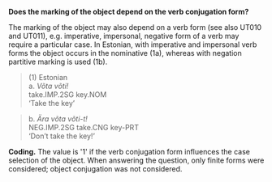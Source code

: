**Does the marking of the object depend on the verb conjugation form?**

The marking of the object may also depend on a verb form (see also UT010 and UT011), e.g. imperative, impersonal, negative form of a verb may require a particular case. In Estonian, with imperative and impersonal verb forms the object occurs in the nominative (1a), whereas with negation partitive marking is used (1b).

>(1) Estonian<br/>
>a. *Võta         võti!*<br/>
>   take.IMP.2SG  key.NOM<br/>
>   ‘Take the key’

>b. *Ära          võta      võti-t!*<br/>
>   NEG.IMP.2SG   take.CNG  key-PRT<br/>
>   ‘Don’t take the key!’

**Coding.** The value is '1' if the verb conjugation form influences the case selection of the object. When answering the question, only finite forms were considered; object conjugation was not considered.
